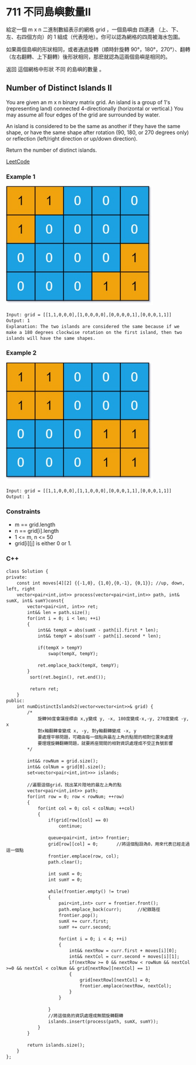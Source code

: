 # 711 不同島嶼數量II

給定一個 m x n 二進制數組表示的網格 grid ，一個島嶼由 四連通 （上、下、左、右四個方向）的 1 組成（代表陸地）。你可以認為網格的四周被海水包圍。

如果兩個島嶼的形狀相同，或者通過旋轉（順時針旋轉 90°，180°，270°）、翻轉（左右翻轉、上下翻轉）後形狀相同，那麽就認為這兩個島嶼是相同的。

返回 這個網格中形狀 不同 的島嶼的數量 。


##  Number of Distinct Islands II

You are given an m x n binary matrix grid. An island is a group of 1's (representing land) connected 4-directionally (horizontal or vertical.) You may assume all four edges of the grid are surrounded by water.

An island is considered to be the same as another if they have the same shape, or have the same shape after rotation (90, 180, or 270 degrees only) or reflection (left/right direction or up/down direction).

Return the number of distinct islands.

[LeetCode](https://leetcode-cn.com/number-of-distinct-islands-ii/)

### Example 1

<img src="img/711_1.jpg" width = "400"/>

```
Input: grid = [[1,1,0,0,0],[1,0,0,0,0],[0,0,0,0,1],[0,0,0,1,1]]
Output: 1
Explanation: The two islands are considered the same because if we make a 180 degrees clockwise rotation on the first island, then two islands will have the same shapes.
```

### Example 2

<img src="img/711_2.jpg" width = "400"/>

```
Input: grid = [[1,1,0,0,0],[1,1,0,0,0],[0,0,0,1,1],[0,0,0,1,1]]
Output: 1
```

### Constraints

* m == grid.length
* n == grid[i].length
* 1 <= m, n <= 50
* grid[i][j] is either 0 or 1.


### C++ 

```
class Solution {
private:
    const int moves[4][2] {{-1,0}, {1,0},{0,-1}, {0,1}}; //up, down, left, right
    vector<pair<int,int>> process(vector<pair<int,int>> path, int& sumX, int& sumY)const{
        vector<pair<int, int>> ret;
        int&& len = path.size();
        for(int i = 0; i < len; ++i)
        {
            int&& tempX = abs(sumX - path[i].first * len);
            int&& tempY = abs(sumY - path[i].second * len);

            if(tempX > tempY)
                swap(tempX, tempY);
            
            ret.emplace_back(tempX, tempY);
        }
         sort(ret.begin(), ret.end());

         return ret;        
    }
public:
    int numDistinctIslands2(vector<vector<int>>& grid) {
        /*
            旋轉90度會讓座標由 x,y變成 y, -x, 180度變成-x,-y, 270度變成 -y, x
            對x軸翻轉會變成 x, -y, 對y軸翻轉變成 -x, y
            要處理平移問題，可藉由每一個點與最左上角的點間的相對位置來處理
            要理理旋轉翻轉問題，就要將座間間的相對資訊處理成不受正負號影響
        */

        int&& rowNum = grid.size();
        int&& colNum = grid[0].size();
        set<vector<pair<int,int>>> islands;

        //遍曆這個grid，找出某片陸地的最左上角的點
        vector<pair<int,int>> path;
        for(int row = 0; row < rowNum; ++row)
        {
            for(int col = 0; col < colNum; ++col)
            {
                if(grid[row][col] == 0)
                    continue;
                
                queue<pair<int, int>> frontier;
                grid[row][col] = 0;       //將這個點設為0，用來代表已經走過這一個點
                frontier.emplace(row, col);
                path.clear();

                int sumX = 0;
                int sumY = 0;

                while(frontier.empty() != true)
                {   
                    pair<int,int> curr = frontier.front();
                    path.emplace_back(curr);      //紀錄路徑
                    frontier.pop();
                    sumX += curr.first;
                    sumY += curr.second;

                    for(int i = 0; i < 4; ++i)
                    {
                        int&& nextRow = curr.first + moves[i][0];
                        int&& nextCol = curr.second + moves[i][1];
                        if(nextRow >= 0 && nextRow < rowNum && nextCol >=0 && nextCol < colNum && grid[nextRow][nextCol] == 1)
                        {
                            grid[nextRow][nextCol] = 0;
                            frontier.emplace(nextRow, nextCol);
                        }
                    }

                }
                //將這個島的資訊處理成無關旋轉翻轉
                islands.insert(process(path, sumX, sumY));
            }
        }

        return islands.size();
    }
};
```
